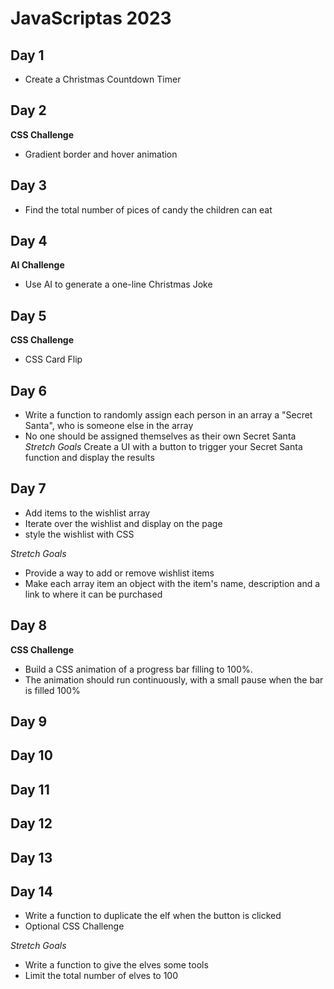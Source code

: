 # JavaScriptas 2023

## Day 1
- Create a Christmas Countdown Timer

## Day 2
**CSS Challenge**
- Gradient border and hover animation

## Day 3
- Find the total number of pices of candy the children can eat

## Day 4
**AI Challenge**
- Use AI to generate a one-line Christmas Joke

## Day 5
**CSS Challenge**
- CSS Card Flip

## Day 6
- Write a function to randomly assign each person in an array  a "Secret Santa", who is someone else in the array
- No one should be assigned themselves as their own Secret Santa
*Stretch Goals*
Create a UI with a button to trigger your Secret Santa function and display the results

## Day 7
- Add items to the wishlist array
- Iterate over the wishlist and display on the page
- style the wishlist with CSS

*Stretch Goals* 
- Provide a way to add or remove wishlist items
- Make each array item an object with the item's name, description and a link to where it can be purchased

## Day 8
**CSS Challenge**
- Build a CSS animation of a progress bar filling to 100%.
- The animation should run continuously, with a small pause when the bar is filled 100%

## Day 9
<!-- **AI Challenge**
- Use AI to generate an image for a Christmas e-card
- Render the image to the DOM -->

## Day 10

## Day 11

## Day 12

## Day 13

## Day 14
- Write a function to duplicate the elf when the button is clicked
- Optional CSS Challenge 

*Stretch Goals* 
- Write a function to give the elves some tools
- Limit the total number of elves to 100